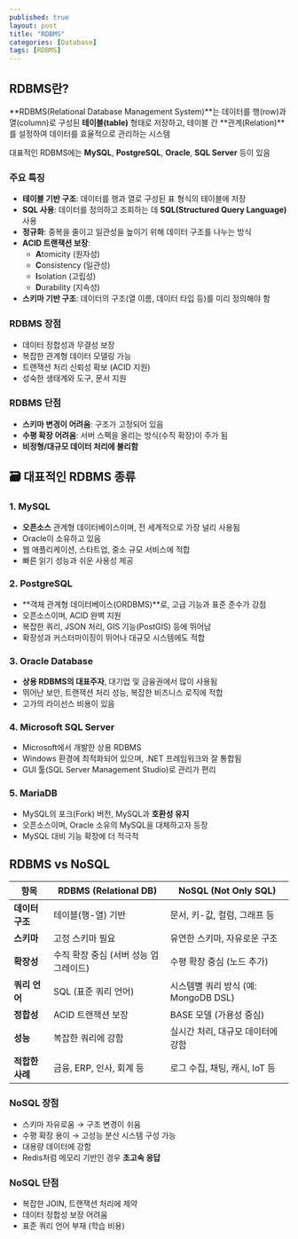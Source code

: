 ```yaml
---
published: true
layout: post
title: "RDBMS"
categories: [Database]
tags: [RDBMS]
---
```


## RDBMS란?

**RDBMS(Relational Database Management System)**는 데이터를 행(row)과 열(column)로 구성된 **테이블(table)** 형태로 저장하고, 테이블 간 **관계(Relation)**를 설정하여 데이터를 효율적으로 관리하는 시스템

대표적인 RDBMS에는 **MySQL**, **PostgreSQL**, **Oracle**, **SQL Server** 등이 있음

### 주요 특징

- **테이블 기반 구조**: 데이터를 행과 열로 구성된 표 형식의 테이블에 저장
- **SQL 사용**: 데이터를 정의하고 조회하는 데 **SQL(Structured Query Language)** 사용
- **정규화**: 중복을 줄이고 일관성을 높이기 위해 데이터 구조를 나누는 방식
- **ACID 트랜잭션 보장**:
  - **A**tomicity (원자성)
  - **C**onsistency (일관성)
  - **I**solation (고립성)
  - **D**urability (지속성)
- **스키마 기반 구조**: 데이터의 구조(열 이름, 데이터 타입 등)를 미리 정의해야 함

### RDBMS 장점

- 데이터 정합성과 무결성 보장
- 복잡한 관계형 데이터 모델링 가능
- 트랜잭션 처리 신뢰성 확보 (ACID 지원)
- 성숙한 생태계와 도구, 문서 지원

### RDBMS 단점

- **스키마 변경이 어려움**: 구조가 고정되어 있음
- **수평 확장 어려움**: 서버 스펙을 올리는 방식(수직 확장)이 주가 됨
- **비정형/대규모 데이터 처리에 불리함**

## 🗃️ 대표적인 RDBMS 종류

### 1. MySQL
- **오픈소스** 관계형 데이터베이스이며, 전 세계적으로 가장 널리 사용됨
- Oracle이 소유하고 있음
- 웹 애플리케이션, 스타트업, 중소 규모 서비스에 적합
- 빠른 읽기 성능과 쉬운 사용성 제공

### 2. PostgreSQL
- **객체 관계형 데이터베이스(ORDBMS)**로, 고급 기능과 표준 준수가 강점
- 오픈소스이며, ACID 완벽 지원
- 복잡한 쿼리, JSON 처리, GIS 기능(PostGIS) 등에 뛰어남
- 확장성과 커스터마이징이 뛰어나 대규모 시스템에도 적합

### 3. Oracle Database
- **상용 RDBMS의 대표주자**, 대기업 및 금융권에서 많이 사용됨
- 뛰어난 보안, 트랜잭션 처리 성능, 복잡한 비즈니스 로직에 적합
- 고가의 라이선스 비용이 있음

### 4. Microsoft SQL Server
- Microsoft에서 개발한 상용 RDBMS
- Windows 환경에 최적화되어 있으며, .NET 프레임워크와 잘 통합됨
- GUI 툴(SQL Server Management Studio)로 관리가 편리

### 5. MariaDB
- MySQL의 포크(Fork) 버전, MySQL과 **호환성 유지**
- 오픈소스이며, Oracle 소유의 MySQL을 대체하고자 등장
- MySQL 대비 기능 확장에 더 적극적

## RDBMS vs NoSQL

| 항목 | RDBMS (Relational DB) | NoSQL (Not Only SQL) |
|------|------------------------|-----------------------|
| **데이터 구조** | 테이블(행-열) 기반 | 문서, 키-값, 컬럼, 그래프 등 |
| **스키마** | 고정 스키마 필요 | 유연한 스키마, 자유로운 구조 |
| **확장성** | 수직 확장 중심 (서버 성능 업그레이드) | 수평 확장 중심 (노드 추가) |
| **쿼리 언어** | SQL (표준 쿼리 언어) | 시스템별 쿼리 방식 (예: MongoDB DSL) |
| **정합성** | ACID 트랜잭션 보장 | BASE 모델 (가용성 중심) |
| **성능** | 복잡한 쿼리에 강함 | 실시간 처리, 대규모 데이터에 강함 |
| **적합한 사례** | 금융, ERP, 인사, 회계 등 | 로그 수집, 채팅, 캐시, IoT 등 |

### NoSQL 장점

- 스키마 자유로움 → 구조 변경이 쉬움
- 수평 확장 용이 → 고성능 분산 시스템 구성 가능
- 대용량 데이터에 강함
- Redis처럼 메모리 기반인 경우 **초고속 응답**

### NoSQL 단점

- 복잡한 JOIN, 트랜잭션 처리에 제약
- 데이터 정합성 보장 어려움
- 표준 쿼리 언어 부재 (학습 비용)
